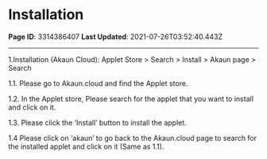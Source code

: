 # Installation

**Page ID**: 3314386407
**Last Updated**: 2021-07-26T03:52:40.443Z

---

1.Installation (Akaun Cloud): Applet Store > Search > Install > Akaun page > Search

1.1. Please go to Akaun.cloud and find the Applet store.

1.2. In the Applet store, Please search for the applet that you want to install and click on it.

1.3. Please click the &lsquo;Install&rsquo; button to install the applet.

1.4 Please click on &lsquo;akaun&rsquo; to go back to the Akaun.cloud page to search for the installed applet and click on it (Same as 1.1).
